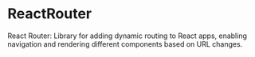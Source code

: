 # ReactRouter
React Router: Library for adding dynamic routing to React apps, enabling navigation and rendering different components based on URL changes.

